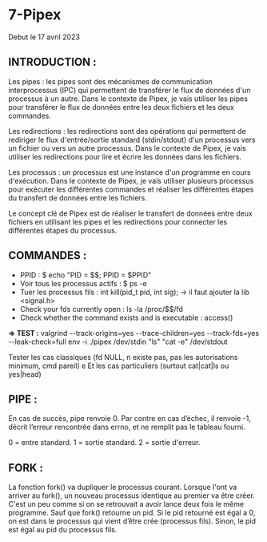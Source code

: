 # **7-Pipex**

Debut le 17 avril 2023

## **INTRODUCTION :**

Les pipes : les pipes sont des mécanismes de communication interprocessus (IPC) qui permettent de transférer le flux de données d'un processus à un autre. Dans le contexte de Pipex, je vais utiliser les pipes pour transférer le flux de données entre les deux fichiers et les deux commandes.

Les redirections : les redirections sont des opérations qui permettent de rediriger le flux d'entrée/sortie standard (stdin/stdout) d'un processus vers un fichier ou vers un autre processus. Dans le contexte de Pipex, je vais utiliser les redirections pour lire et écrire les données dans les fichiers.

Les processus : un processus est une instance d'un programme en cours d'exécution. Dans le contexte de Pipex, je vais utiliser plusieurs processus pour exécuter les différentes commandes et réaliser les différentes étapes du transfert de données entre les fichiers.

Le concept clé de Pipex est de réaliser le transfert de données entre deux fichiers en utilisant les pipes et les redirections pour connecter les différentes étapes du processus. 

## **COMMANDES :**

- PPID : $ echo "PID = $$; PPID = $PPID"
- Voir tous les processus actifs : $ ps -e
- Tuer les processus fils : int kill(pid_t pid, int sig);
    -> il faut ajouter la lib <signal.h> 
- Check your fds currently open : ls -la /proc/$$/fd
- Check whether the command exists and is executable : access()

**=> TEST :**
valgrind --track-origins=yes --trace-children=yes --track-fds=yes --leak-check=full env -i ./pipex /dev/stdin "ls" "cat -e" /dev/stdout

Tester les cas classiques (fd NULL, n existe pas, pas les autorisations minimum, cmd pareil) e
Et les cas particuliers (surtout cat|cat|ls ou yes|head)


## **PIPE :**

En cas de succès, pipe renvoie 0. 
Par contre en cas d’échec, il renvoie -1, décrit l’erreur rencontrée dans errno, 
et ne remplit pas le tableau fourni.

0 = entre standard.
1 = sortie standard.
2 = sortie d'erreur.



## **FORK :**

La fonction fork() va dupliquer le processus courant. 
Lorsque l'ont va arriver au fork(), un nouveau processus identique au premier va être créer. C'est un peu comme si on se retrouvait a avoir lance deux fois le même programme. Sauf que fork() retourne un pid. 
Si le pid retourné est égal a 0, on est dans le processus qui vient d’être crée (processus fils). 
Sinon, le pid est égal au pid du processus fils.



